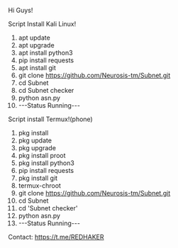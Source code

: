 Hi Guys!

Script Install Kali Linux!
1. apt update
2. apt upgrade
3. apt install python3
4. pip install requests
5. apt install git
6. git clone https://github.com/Neurosis-tm/Subnet.git
7. cd Subnet
8. cd Subnet checker
9. python asn.py
10. ---Status Running---

Script install Termux!(phone)
1. pkg install
2. pkg update
3. pkg upgrade
4. pkg install proot
5. pkg install python3
6. pip install requests
7. pkg install git
8. termux-chroot
9. git clone https://github.com/Neurosis-tm/Subnet.git
10. cd Subnet
11. cd 'Subnet checker'
12. python asn.py
13. ---Status Running---

Contact: https://t.me/REDHAKER
